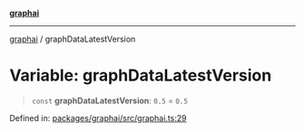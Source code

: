[**graphai**](../README.md)

***

[graphai](../globals.md) / graphDataLatestVersion

# Variable: graphDataLatestVersion

> `const` **graphDataLatestVersion**: `0.5` = `0.5`

Defined in: [packages/graphai/src/graphai.ts:29](https://github.com/kawamataryo/graphai/blob/d1a2c5ee2f62deae7af78fb66f65face3cfa29fb/packages/graphai/src/graphai.ts#L29)
